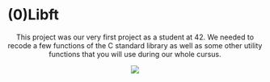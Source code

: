 # <head>(0)Libft</head>
<p align="center">This project was our very first project as a student at 42. We needed to recode a few functions of the C standard library as well as some other utility functions that you will use during our whole cursus.</p>

<p align="center">
      	<img src="https://img.shields.io/badge/score-118%2F100-brightgreen?style=for-the-badge" />
